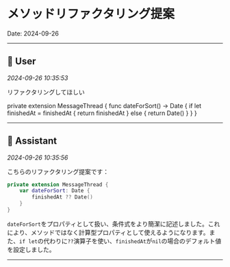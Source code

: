 # メソッドリファクタリング提案

Date: 2024-09-26

---

## 👤 User
*2024-09-26 10:35:53*

リファクタリングしてほしい

private extension MessageThread {
    func dateForSort() -&gt; Date {
        if let finishedAt = finishedAt {
            return finishedAt
        } else {
            return Date()
        }
    }
}

---

## 🤖 Assistant
*2024-09-26 10:35:56*

こちらのリファクタリング提案です：

```swift
private extension MessageThread {
    var dateForSort: Date {
        finishedAt ?? Date()
    }
}
```

`dateForSort`をプロパティとして扱い、条件式をより簡潔に記述しました。これにより、メソッドではなく計算型プロパティとして使えるようになります。また、`if let`の代わりに`??`演算子を使い、`finishedAt`が`nil`の場合のデフォルト値を設定しました。

---
